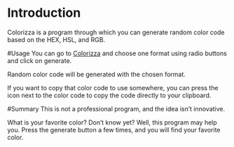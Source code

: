 # Introduction
Colorizza is a program through which you can generate random color code based on the HEX, HSL, and RGB.

#Usage
You can go to [Colorizza](https://codersuresh.github.io/colorizza) and choose one format using radio buttons and click on generate.

Random color code will be generated with the chosen format.

If you want to copy that color code to use somewhere, you can press the icon next to the color code to copy the code directly to your clipboard.
 

#Summary
This is not a professional program, and the idea isn’t innovative.

What is your favorite color?
Don’t know yet? Well, this program may help you. Press the generate button a few times, and you will find your favorite color.
